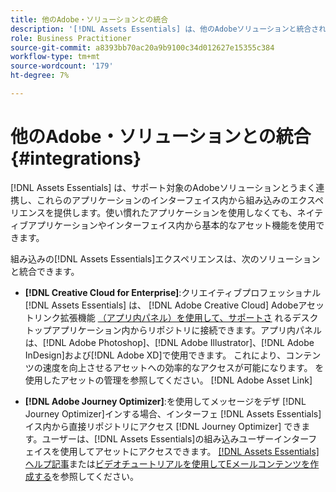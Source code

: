 ```yaml
---
title: 他のAdobe・ソリューションとの統合
description: '[!DNL Assets Essentials] は、他のAdobeソリューションと統合され、ネイティブアプリケーション内から組み込みのエクスペリエンスを提供します。'
role: Business Practitioner
source-git-commit: a8393bb70ac20a9b9100c34d012627e15355c384
workflow-type: tm+mt
source-wordcount: '179'
ht-degree: 7%

---
```



# 他のAdobe・ソリューションとの統合 {#integrations}

[!DNL Assets Essentials] は、サポート対象のAdobeソリューションとうまく連携し、これらのアプリケーションのインターフェイス内から組み込みのエクスペリエンスを提供します。使い慣れたアプリケーションを使用しなくても、ネイティブアプリケーションやインターフェイス内から基本的なアセット機能を使用できます。

組み込みの[!DNL Assets Essentials]エクスペリエンスは、次のソリューションと統合できます。

* **[!DNL Creative Cloud for Enterprise]**:クリエイティブプロフェッショナル [!DNL Assets Essentials] は、 [!DNL Adobe Creative Cloud] Adobeアセットリンク拡張機能 [（アプリ内パネル）を使用して、サポートさ](https://www.adobe.com/jp/creativecloud/business/enterprise/adobe-asset-link.html) れるデスクトップアプリケーション内からリポジトリに接続できます。アプリ内パネルは、[!DNL Adobe Photoshop]、[!DNL Adobe Illustrator]、[!DNL Adobe InDesign]および[!DNL Adobe XD]で使用できます。 これにより、コンテンツの速度を向上させるアセットへの効率的なアクセスが可能になります。 [](https://helpx.adobe.com/jp/enterprise/admin-guide.html/enterprise/using/manage-assets-using-adobe-asset-link.ug.html)を使用したアセットの管理を参照してください。 [!DNL Adobe Asset Link]

* **[!DNL Adobe Journey Optimizer]**:を使用してメッセージをデザ [!DNL Journey Optimizer]インする場合、インターフェ [!DNL Assets Essentials] イス内から直接リポジトリにアクセス [!DNL Journey Optimizer] できます。ユーザーは、[!DNL Assets Essentials]の組み込みユーザーインターフェイスを使用してアセットにアクセスできます。 [ [!DNL Assets Essentials] ヘルプ記事](https://experienceleague.adobe.com/docs/journey-optimizer/using/create-messages/assets-essentials.html)または[ビデオチュートリアルを使用してEメールコンテンツを作成する](https://experienceleague.adobe.com/docs/journey-optimizer-learn/tutorials/create-messages/create-email-content-with-the-message-editor.html)を参照してください。

<!-- TBD: Hiding this link till GA. Do not even include the beta mention as discussed with Greg. Beta is done with customers selected by the Accounts team. It is not an open Beta program. At GA, document this.

* **[[!DNL Adobe Workfront]](https://www.workfront.com/)**: This integration will be made available in the future.

* **[[!DNL Adobe Studio]]**: This integration will be made available in the future.
-->
